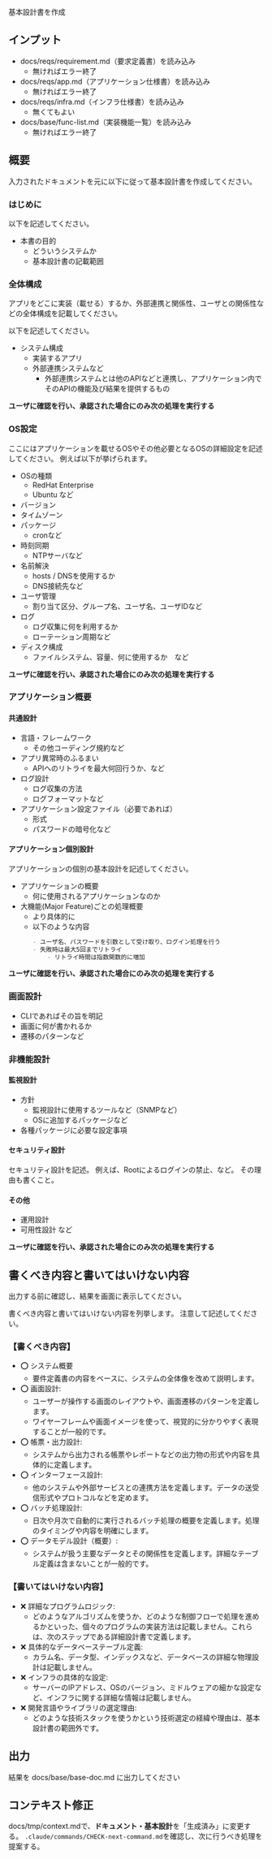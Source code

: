 基本設計書を作成

## インプット
- docs/reqs/requirement.md（要求定義書）を読み込み
    - 無ければエラー終了
- docs/reqs/app.md（アプリケーション仕様書）を読み込み
    - 無ければエラー終了
- docs/reqs/infra.md（インフラ仕様書）を読み込み
    - 無くてもよい
- docs/base/func-list.md（実装機能一覧）を読み込み
    - 無ければエラー終了

## 概要
入力されたドキュメントを元に以下に従って基本設計書を作成してください。

### はじめに
以下を記述してください。

- 本書の目的
    - どういうシステムか
    - 基本設計書の記載範囲

### 全体構成
アプリをどこに実装（載せる）するか、外部連携と関係性、ユーザとの関係性などの全体構成を記載してください。

以下を記述してください。
- システム構成
    - 実装するアプリ
    - 外部連携システムなど
        - 外部連携システムとは他のAPIなどと連携し、アプリケーション内でそのAPIの機能及び結果を提供するもの

**ユーザに確認を行い、承認された場合にのみ次の処理を実行する**

### OS設定
ここにはアプリケーションを載せるOSやその他必要となるOSの詳細設定を記述してください。
例えば以下が挙げられます。

- OSの種類
    - RedHat Enterprise
    - Ubuntu など
- バージョン
- タイムゾーン
- パッケージ
    - cronなど
- 時刻同期
    - NTPサーバなど
- 名前解決
    - hosts / DNSを使用するか
    - DNS接続先など
- ユーザ管理
    - 割り当て区分、グループ名、ユーザ名、ユーザIDなど
- ログ
    - ログ収集に何を利用するか
    - ローテーション周期など
- ディスク構成
    - ファイルシステム、容量、何に使用するか　など

**ユーザに確認を行い、承認された場合にのみ次の処理を実行する**

### アプリケーション概要
#### 共通設計
- 言語・フレームワーク
    - その他コーディング規約など
- アプリ異常時のふるまい
    - APIへのリトライを最大何回行うか、など
- ログ設計
    - ログ収集の方法
    - ログフォーマットなど
- アプリケーション設定ファイル（必要であれば）
    - 形式
    - パスワードの暗号化など

#### アプリケーション個別設計
アプリケーションの個別の基本設計を記述してください。
- アプリケーションの概要
    - 何に使用されるアプリケーションなのか
- 大機能(Major Feature)ごとの処理概要
    - より具体的に
    - 以下のような内容
        ```markdown
        - ユーザ名、パスワードを引数として受け取り、ログイン処理を行う
        - 失敗時は最大5回までリトライ
            - リトライ時間は指数関数的に増加
        ```
        
**ユーザに確認を行い、承認された場合にのみ次の処理を実行する**

### 画面設計
- CLIであればその旨を明記
- 画面に何が書かれるか
- 遷移のパターンなど

### 非機能設計
#### 監視設計
- 方針
    - 監視設計に使用するツールなど（SNMPなど）
    - OSに追加するパッケージなど
- 各種パッケージに必要な設定事項

#### セキュリティ設計
セキュリティ設計を記述。
例えば、Rootによるログインの禁止、など。
その理由も書くこと。

#### その他
- 運用設計
- 可用性設計
など

**ユーザに確認を行い、承認された場合にのみ次の処理を実行する**

## 書くべき内容と書いてはいけない内容
出力する前に確認し、結果を画面に表示してください。

書くべき内容と書いてはいけない内容を列挙します。
注意して記述してください。

### 【書くべき内容】
- ⭕ システム概要
    - 要件定義書の内容をベースに、システムの全体像を改めて説明します。
- ⭕ 画面設計:
    - ユーザーが操作する画面のレイアウトや、画面遷移のパターンを定義します。
    - ワイヤーフレームや画面イメージを使って、視覚的に分かりやすく表現することが一般的です。
- ⭕ 帳票・出力設計:
    - システムから出力される帳票やレポートなどの出力物の形式や内容を具体的に定義します。
- ⭕ インターフェース設計:
    - 他のシステムや外部サービスとの連携方法を定義します。データの送受信形式やプロトコルなどを定めます。
- ⭕ バッチ処理設計:
    - 日次や月次で自動的に実行されるバッチ処理の概要を定義します。処理のタイミングや内容を明確にします。
- ⭕ データモデル設計（概要）:
    - システムが扱う主要なデータとその関係性を定義します。詳細なテーブル定義は含まないことが一般的です。

### 【書いてはいけない内容】
- ❌ 詳細なプログラムロジック: 
    - どのようなアルゴリズムを使うか、どのような制御フローで処理を進めるかといった、個々のプログラムの実装方法は記載しません。これらは、次のステップである詳細設計書で定義します。
- ❌ 具体的なデータベーステーブル定義:
    - カラム名、データ型、インデックスなど、データベースの詳細な物理設計は記載しません。
- ❌ インフラの具体的な設定:
    - サーバーのIPアドレス、OSのバージョン、ミドルウェアの細かな設定など、インフラに関する詳細な情報は記載しません。
- ❌ 開発言語やライブラリの選定理由:
    - どのような技術スタックを使うかという技術選定の経緯や理由は、基本設計書の範囲外です。


## 出力
結果を docs/base/base-doc.md に出力してください

## コンテキスト修正
docs/tmp/context.mdで、**ドキュメント・基本設計**を「生成済み」に変更する。
`.claude/commands/CHECK-next-command.md`を確認し、次に行うべき処理を提案する。